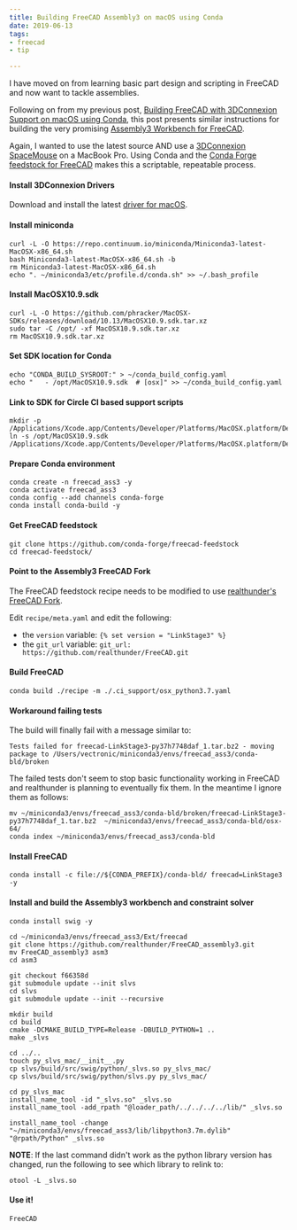 ```yaml
---
title: Building FreeCAD Assembly3 on macOS using Conda 
date: 2019-06-13
tags: 
- freecad
- tip

---
```


I have moved on from learning basic part design and scripting in FreeCAD and now want to tackle assemblies.
 
Following on from my previous post, 
[Building FreeCAD with 3DConnexion Support on macOS using Conda](/posts/building-freecad-with-3dconnexion-support-on-macos-using-conda),
this post presents similar instructions for building the very promising
[Assembly3 Workbench for FreeCAD](https://github.com/realthunder/FreeCAD_assembly3).
 
Again, I wanted to use the latest source AND use a [3DConnexion SpaceMouse](https://www.3dconnexion.co.uk/spacemouse_wireless/uk/) on a MacBook Pro.
Using Conda and the [Conda Forge feedstock for FreeCAD](https://github.com/conda-forge/freecad-feedstock) makes this a
scriptable, repeatable process. 

<!--more-->

#### Install 3DConnexion Drivers

Download and install the latest [driver for macOS](https://www.3dconnexion.co.uk/service/drivers.html).

#### Install miniconda

	curl -L -O https://repo.continuum.io/miniconda/Miniconda3-latest-MacOSX-x86_64.sh
	bash Miniconda3-latest-MacOSX-x86_64.sh -b
	rm Miniconda3-latest-MacOSX-x86_64.sh 
	echo ". ~/miniconda3/etc/profile.d/conda.sh" >> ~/.bash_profile

#### Install MacOSX10.9.sdk

	curl -L -O https://github.com/phracker/MacOSX-SDKs/releases/download/10.13/MacOSX10.9.sdk.tar.xz
	sudo tar -C /opt/ -xf MacOSX10.9.sdk.tar.xz 
	rm MacOSX10.9.sdk.tar.xz

#### Set SDK location for Conda

	echo "CONDA_BUILD_SYSROOT:" > ~/conda_build_config.yaml
	echo "   - /opt/MacOSX10.9.sdk  # [osx]" >> ~/conda_build_config.yaml

#### Link to SDK for Circle CI based support scripts

	mkdir -p /Applications/Xcode.app/Contents/Developer/Platforms/MacOSX.platform/Developer/SDKs/
	ln -s /opt/MacOSX10.9.sdk /Applications/Xcode.app/Contents/Developer/Platforms/MacOSX.platform/Developer/SDKs

#### Prepare Conda environment

	conda create -n freecad_ass3 -y
	conda activate freecad_ass3
	conda config --add channels conda-forge
	conda install conda-build -y

#### Get FreeCAD feedstock

	git clone https://github.com/conda-forge/freecad-feedstock
	cd freecad-feedstock/

#### Point to the Assembly3 FreeCAD Fork
 
The FreeCAD feedstock recipe needs to be modified to use [realthunder's FreeCAD Fork](https://github.com/realthunder/FreeCAD).

Edit `recipe/meta.yaml` and edit the following:
 
* the `version` variable: `{% set version = "LinkStage3" %}`
* the `git_url` variable: `git_url: https://github.com/realthunder/FreeCAD.git`

#### Build FreeCAD

	conda build ./recipe -m ./.ci_support/osx_python3.7.yaml

#### Workaround failing tests

The build will finally fail with a message similar to:

    Tests failed for freecad-LinkStage3-py37h7748daf_1.tar.bz2 - moving package to /Users/vectronic/miniconda3/envs/freecad_ass3/conda-bld/broken

The failed tests don't seem to stop basic functionality working in FreeCAD and realthunder is planning to eventually fix them. 
In the meantime I ignore them as follows:

    mv ~/miniconda3/envs/freecad_ass3/conda-bld/broken/freecad-LinkStage3-py37h7748daf_1.tar.bz2  ~/miniconda3/envs/freecad_ass3/conda-bld/osx-64/
    conda index ~/miniconda3/envs/freecad_ass3/conda-bld

#### Install FreeCAD

	conda install -c file://${CONDA_PREFIX}/conda-bld/ freecad=LinkStage3 -y

#### Install and build the Assembly3 workbench and constraint solver

    conda install swig -y
    
    cd ~/miniconda3/envs/freecad_ass3/Ext/freecad
    git clone https://github.com/realthunder/FreeCAD_assembly3.git
    mv FreeCAD_assembly3 asm3
    cd asm3
    
    git checkout f66358d
    git submodule update --init slvs
    cd slvs
    git submodule update --init --recursive
    
    mkdir build
    cd build
    cmake -DCMAKE_BUILD_TYPE=Release -DBUILD_PYTHON=1 ..
    make _slvs
    
    cd ../..
    touch py_slvs_mac/__init__.py
    cp slvs/build/src/swig/python/_slvs.so py_slvs_mac/
    cp slvs/build/src/swig/python/slvs.py py_slvs_mac/
    
    cd py_slvs_mac
    install_name_tool -id "_slvs.so" _slvs.so
    install_name_tool -add_rpath "@loader_path/../../../../lib/" _slvs.so
    
    install_name_tool -change "~/miniconda3/envs/freecad_ass3/lib/libpython3.7m.dylib" "@rpath/Python" _slvs.so
    
**NOTE**: If the last command didn't work as the python library version has changed, run the following to see which library to relink to:

    otool -L _slvs.so

#### Use it!

	FreeCAD
